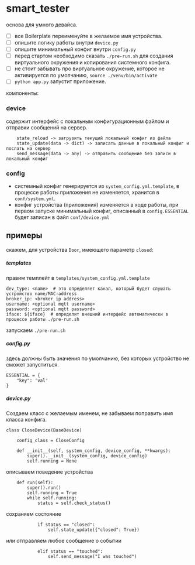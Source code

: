 # smart_tester

основа для умного девайса.

- [ ] все Boilerplate переименуйте в желаемое имя устройства.
- [ ] опишите логику работы внутри `device.py`
- [ ] опишите минимальный конфиг внутри `config.py`
- [ ] перед стартом необходимо сказать `./pre-run.sh` для создания виртуального окружения и копирования системного конфига.
- [ ] не стоит забывать про виртуальное окружение, которое не активируется по умолчанию, `source ./venv/bin/activate`
- [ ] `python app.py` запустит приложение.

компоненты:

### device

содержит интерфейс с локальным конфигурационным файлом и отправки сообщений на сервер.

```
    state_reload -> загрузить текущий локальный конфиг из файла
    state_update(data -> dict) -> записать данные в локальный конфиг и послать на сервер
    send_message(data -> any) -> отправить сообщение без записи в локальный конфиг
```

### config

- системный конфиг генерируется из `system_config.yml.template`, в процессе работы приложения не изменяется, хранится в `conf/system.yml`.
- конфиг устройства (приложения) изменяется в ходе работы, при первом запуске минимальный конфиг, описанный в `config.ESSENTIAL` будет записан в файл `conf/device.yml`

## примеры

скажем, для устройства `Door`, имеющего параметр `closed`:

##### templates

правим темплейт в `templates/system_config.yml.template`
```
dev_type: <name>  # это определяет канал, который будет слушать устройство name/MAC-address
broker_ip: <broker ip address>
username: <optional mqtt username>
password: <optional mqtt password>
iface: ${iface}  # определит внешний интерфейс автоматически в процессе работы ./pre-run.sh
```
запускаем `./pre-run.sh`

##### config.py

здесь должны быть значения по умолчанию, без которых устройство не сможет запуститься.

```
ESSENTIAL = {
    "key": 'val'
}
```

##### device.py

Создаем класс с желаемым именем, не забываем поправить имя класса конфига.

```
class CloseDevice(BaseDevice)

    config_class = CloseConfig

    def __init__(self, system_config, device_config, **kwargs):
        super().__init__(system_config, device_config)
        self.running = None
```
описываем поведение устройства
```
    def run(self):
        super().run()
        self.running = True
        while self.running:
            status = self.check_status()
```
сохраняем состояние
```
            if status == "closed":
                self.state_update({"closed": True})
```
или отправляем любое сообщение о событии
```
            elif status == "touched":
                self.send_message("I was touched")
```
